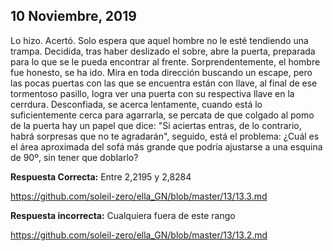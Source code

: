 ## 10 Noviembre, 2019

Lo hizo. Acertó. Solo espera que aquel hombre no le esté tendiendo una trampa. Decidida, tras haber deslizado el sobre, abre la puerta, preparada para lo que se le pueda encontrar al frente. Sorprendentemente, el hombre fue honesto, se ha ido. 
Mira en toda dirección buscando un escape, pero las pocas puertas con las que se encuentra están con llave, al final de ese tormentoso pasillo, logra ver una puerta con su respectiva llave en la cerrdura. Desconfiada, se acerca lentamente, cuando está lo suficientemente cerca para agarrarla, se percata de que colgado al pomo de la puerta hay un papel que dice: "Si aciertas entras, de lo contrario, habrá sorpresas que no te agradarán", seguido, está el problema: ¿Cuál es el área aproximada del sofá más grande que podría ajustarse a una esquina de 90º, sin tener que doblarlo?

**Respuesta Correcta:** Entre 2,2195 y 2,8284 

https://github.com/soleil-zero/ella_GN/blob/master/13/13.3.md

**Respuesta incorrecta:** Cualquiera fuera de este rango

https://github.com/soleil-zero/ella_GN/blob/master/13/13.2.md
